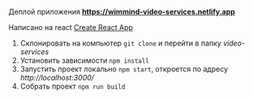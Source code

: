 Деплой приложения **https://wimmind-video-services.netlify.app**


Написано на react [Create React App](https://github.com/facebook/create-react-app)

1. Склонировать на компьютер `git clone` и перейти в папку *video-services*
2. Установить зависимости `npm install`
3. Запустить проект локально `npm start`, откроется по адресу *http://localhost:3000/*
4. Собрать проект `npm run build`


